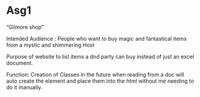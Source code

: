 # Asg1
“Gilmore shop”

Intended Audience : People who want to buy magic and fantastical items from a mystic and shimmering Host

Purpose of website to list items a dnd party can buy instead of just an excel document.

Function:
Creation of Classes in the future when reading from a doc will auto create the element and place them into the html without me needing to do it manually.


